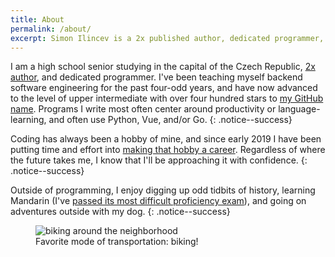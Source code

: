 ```yaml
---
title: About
permalink: /about/
excerpt: Simon Ilincev is a 2x published author, dedicated programmer, and high school senior. He is interested in backend web development, and has over three hundred stars on his GitHub repositories.
---
```

<!-- 
[![Wakatime](https://wakatime.com/badge/user/86d68e60-3404-43cd-94b6-e82de814439f.svg?style=for-the-badge)](https://wakatime.com/@86d68e60-3404-43cd-94b6-e82de814439f)
[![Stars Earned](https://img.shields.io/github/stars/Destaq?affiliations=OWNER%2CCOLLABORATOR&label=STARS%20EARNED&style=for-the-badge)](https://img.shields.io/github/stars/Destaq?affiliations=OWNER%2CCOLLABORATOR&label=STARS%20EARNED&style=for-the-badge)
{: .align-special-center} -->
I am a high school senior studying in the capital of the Czech Republic, [2x author](https://www.goodreads.com/author/show/19271921.Simon_Ilincev), and dedicated programmer. I've been teaching myself backend software engineering for the past four-odd years, and have now advanced to the level of upper intermediate with over four hundred stars to [my GitHub name](https://github.com/Destaq). Programs I write most often center around productivity or language-learning, and often use Python, Vue, and/or Go. 
{: .notice--success}

Coding has always been a hobby of mine, and since early 2019 I have been putting time and effort into [making that hobby a career](/downloads/Resume_Simon_Ilincev.pdf). Regardless of where the future takes me, I know that I'll be approaching it with confidence.
{: .notice--success}

Outside of programming, I enjoy digging up odd tidbits of history, learning Mandarin (I've [passed its most difficult proficiency exam](https://simonilincev.com/chinese/resources/guides/passing-hsk-6/)), and going on adventures outside with my dog.
{: .notice--success}

<figure style="width: 300px" class="align-center">
  <img src="{{ site.url }}{{ site.baseurl }}/assets/images/biking.jpg" alt="biking around the neighborhood">
  <figcaption>Favorite mode of transportation: biking!</figcaption>
</figure> 

